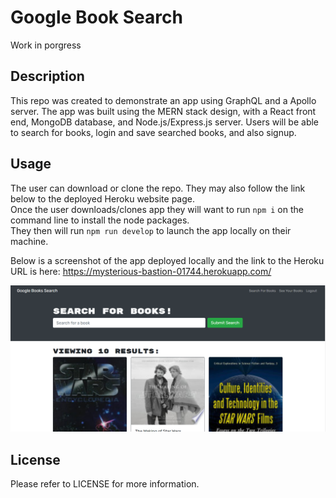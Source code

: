 # Google Book Search
Work in porgress

## Description
This repo was created to demonstrate an app using GraphQL and a Apollo server. The app was built using the MERN stack design, with a React front end, MongoDB database, and Node.js/Express.js server. Users will be able to search for books, login and save searched books, and also signup.

## Usage
The user can download or clone the repo. They may also follow the link below to the deployed Heroku website page.  
Once the user downloads/clones app they will want to run `npm i` on the command line to install the node packages.  
They then will run `npm run develop` to launch the app locally on their machine.  

Below is a screenshot of the app deployed locally and the link to the Heroku URL is here: https://mysterious-bastion-01744.herokuapp.com/  

![screenshot](/client/public/assets/Google%20Book%20Search.png)  

## License
Please refer to LICENSE for more information.